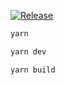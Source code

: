 [![Release](https://github.com/exampledia/demo/actions/workflows/release.yml/badge.svg)](https://github.com/exampledia/demo/actions/workflows/release.yml)

```bash
yarn
```

```bash
yarn dev
```

```bash
yarn build
```
